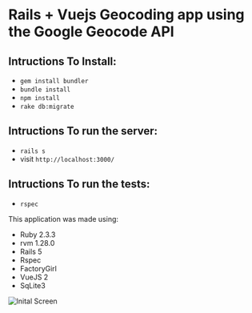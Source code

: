 # Rails + Vuejs Geocoding app using the Google Geocode API 

## Intructions To Install:

 * `gem install bundler`
 * `bundle install`
 * `npm install`
 * `rake db:migrate`
 
 ## Intructions To run the server:
 * `rails s`
 * visit `http://localhost:3000/`
 
 ## Intructions To run the tests:
  * `rspec`

This application was made using:


 * Ruby 2.3.3
 * rvm 1.28.0
 * Rails 5
 * Rspec
 * FactoryGirl
 * VueJS 2
 * SqLite3
 
 ![Inital Screen](https://s3.amazonaws.com/upload.screenshot.co/013142737b)

